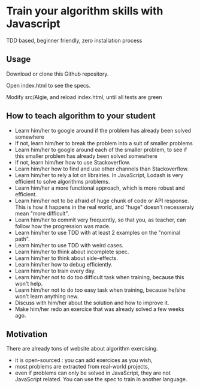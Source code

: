 # Train your algorithm skills with Javascript

TDD based, beginner friendly, zero installation process

## Usage

Download or clone this Github repository.

Open index.html to see the specs.

Modify src/Algie, and reload index.html, until all tests are green

## How to teach algorithm to your student

 - Learn him/her to google around if the problem has already been solved somewhere
 - If not, learn him/her to break the problem into a suit of smaller problems
 - Learn him/her to google around each of the smaller problem, to see if this smaller problem has already been solved somewhere
 - If not, learn him/her how to use Stackoverflow.
 - Learn him/her how to find and use other channels than Stackoverflow.
 - Learn him/her to rely a lot on librairies. In JavaScript, Lodash is very efficient to solve algorithms problems.
 - Learn him/her a more functional approach, which is more robust and efficient.
 - Learn him/her not to be afraid of huge chunk of code or API response. This is how it happens in the real world, and "huge" doesn't necesseraly mean "more difficult".
 - Learn him/her to commit very frequently, so that you, as teacher, can follow how the progression was made.
 - Learn him/her to use TDD with at least 2 examples on the "nominal path".
 - Learn him/her to use TDD with weird cases.
 - Learn him/her to think about incomplete spec.
 - Learn him/her to think about side-effects.
 - Learn him/her how to debug efficiently.
 - Learn him/her to train every day.
 - Learn him/her not to do too difficult task when training, because this won't help.
 - Learn him/her not to do too easy task when training, because he/she won't learn anything new.
 - Discuss with him/her about the solution and how to improve it.
 - Make him/her redo an exercice that was already solved a few weeks ago.

## Motivation

There are already tons of website about algorithm exercising.

 - it is open-sourced : you can add exercices as you wish,
 - most problems are extracted from real-world projects,
 - even if problems can only be solved in JavaScript, they are not JavaScript related. You can use the spec to train in another language.

